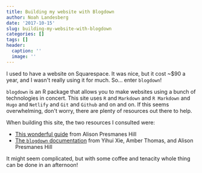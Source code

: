```yaml
---
title: Building my website with Blogdown
author: Noah Landesberg
date: '2017-10-15'
slug: building-my-website-with-blogdown
categories: []
tags: []
header:
  caption: ''
  image: ''
---
```


I used to have a website on Squarespace. It was nice, but it cost ~$90 a year, and I wasn't really using it for much. So... enter `blogdown`!

`blogdown` is an R package that allows you to make websites using a bunch of technologies in concert. This site uses `R` and `Markdown` and `R Markdown` and `Hugo` and `Netlify` and `Git` and `Github` and on and on. If this seems overwhelming, don't worry, there are plenty of resources out there to help. 

When building this site, the two resources I consulted were:

* [This wonderful guide](https://apreshill.rbind.io/post/up-and-running-with-blogdown/) from Alison Presmanes Hill
* [The `blogdown` documentation](https://bookdown.org/yihui/blogdown/) from Yihui Xie, Amber Thomas, and Alison Presmanes Hill

It might seem complicated, but with some coffee and tenacity whole thing can be done in an afternoon!
